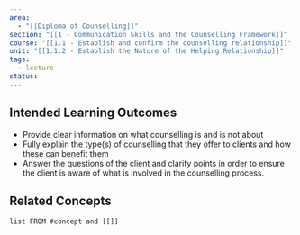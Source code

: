 ```yaml
---
area:
  - "[[Diploma of Counselling]]"
section: "[[1 - Communication Skills and the Counselling Framework]]"
course: "[[1.1 - Establish and confirm the counselling relationship]]"
unit: "[[1.1.2 - Establish the Nature of the Helping Relationship]]"
tags:
  - lecture
status:
---
```

## Intended Learning Outcomes

- Provide clear information on what counselling is and is not about
- Fully explain the type(s) of counselling that they offer to clients and how these can benefit them
- Answer the questions of the client and clarify points in order to ensure the client is aware of what is involved in the counselling process.
## Related Concepts
```dataview
list FROM #concept and [[]]
```
